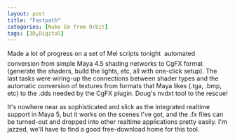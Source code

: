```yaml
---
layout: post
title: "Fastpath"
categories: [Nuke Em from Orbit]
tags: [3D,Digital]
---
```

Made a lot of progress on a set of Mel scripts tonight &#151; automated conversion from simple Maya 4.5 shading networks to CgFX format (generate the shaders, build the lights, etc, all with one-click setup). The last tasks were wiring-up the connections between shader types and the automatic conversion of textures from formats that Maya likes (.tga, .bmp, etc) to the .dds needed by the CgFX plugin. Doug's nvdxt tool to the rescue!

It's nowhere near as sophisticated and slick as the integrated realtime support in Maya 5, but it works on the scenes I've got, and the .fx files can be turned-out and dropped into other realtime applications pretty easily. I'm jazzed, we'll have to find a good free-download home for this tool.

